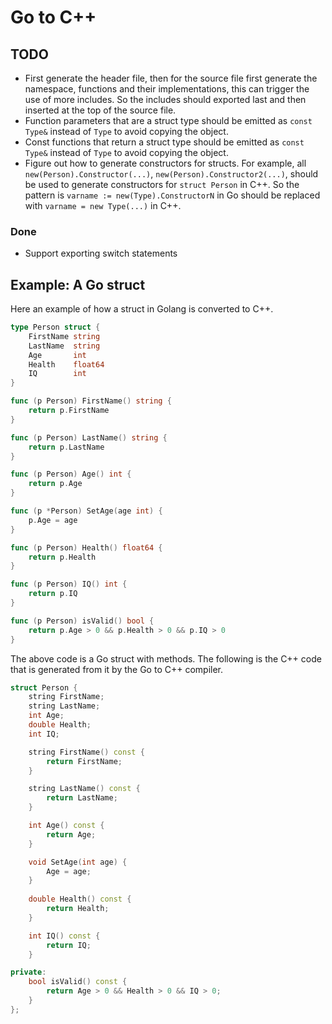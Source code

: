 # Go to C++

## TODO

- First generate the header file, then for the source file first generate the namespace, functions and their implementations, this can trigger the use of more includes.
  So the includes should exported last and then inserted at the top of the source file.
- Function parameters that are a struct type should be emitted as `const Type&` instead of `Type` to avoid copying the object.
- Const functions that return a struct type should be emitted as `const Type&` instead of `Type` to avoid copying the object.
- Figure out how to generate constructors for structs. For example, all `new(Person).Constructor(...)`, `new(Person).Constructor2(...)`, should be used to generate
  constructors for `struct Person` in C++. So the pattern is `varname := new(Type).ConstructorN` in Go should be replaced with `varname = new Type(...)` in C++.

### Done

- Support exporting switch statements


## Example: A Go struct

Here an example of how a struct in Golang is converted to C++.

```go
type Person struct {
    FirstName string
    LastName  string
    Age       int
    Health    float64
    IQ        int
}

func (p Person) FirstName() string {
    return p.FirstName
}

func (p Person) LastName() string {
    return p.LastName
}

func (p Person) Age() int {
    return p.Age
}

func (p *Person) SetAge(age int) {
    p.Age = age
}

func (p Person) Health() float64 {
    return p.Health
}

func (p Person) IQ() int {
    return p.IQ
}

func (p Person) isValid() bool {
    return p.Age > 0 && p.Health > 0 && p.IQ > 0
}
```

The above code is a Go struct with methods. The following is the C++ code that is generated from it by the Go to C++ compiler.

```cpp
struct Person {
    string FirstName;
    string LastName;
    int Age;
    double Health;
    int IQ;

    string FirstName() const {
        return FirstName;
    }

    string LastName() const {
        return LastName;
    }

    int Age() const {
        return Age;
    }

    void SetAge(int age) {
        Age = age;
    }
    
    double Health() const {
        return Health;
    }

    int IQ() const {
        return IQ;
    }

private:
    bool isValid() const {
        return Age > 0 && Health > 0 && IQ > 0;
    }
};
```
